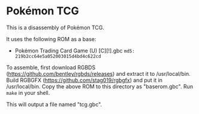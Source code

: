 # Pokémon TCG

This is a disassembly of Pokémon TCG.

It uses the following ROM as a base:

* Pokémon Trading Card Game (U) [C][!].gbc  `md5: 219b2cc64e5a052003015d4bd4c622cd`

To assemble, first download RGBDS (https://github.com/bentley/rgbds/releases) and extract it to /usr/local/bin.
Build RGBGFX (https://github.com/stag019/rgbgfx) and put it in /usr/local/bin.
Copy the above ROM to this directory as "baserom.gbc".
Run `make` in your shell.

This will output a file named "tcg.gbc".